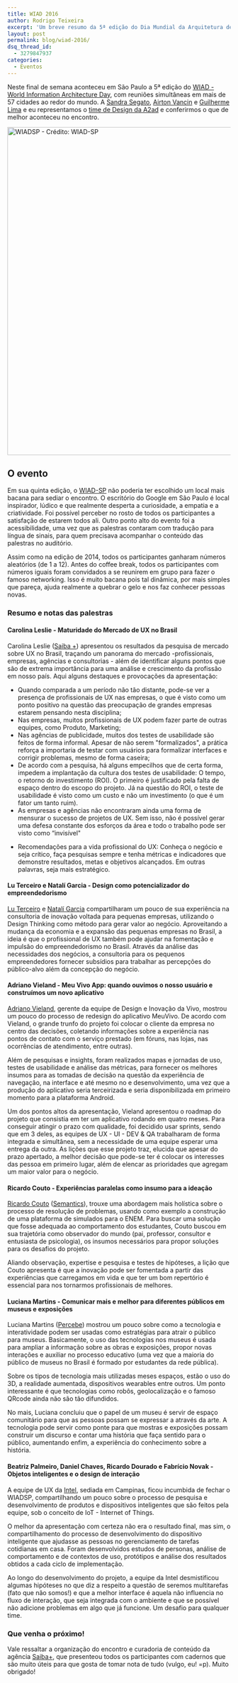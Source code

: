 ```yaml
---
title: WIAD 2016
author: Rodrigo Teixeira
excerpt: 'Um breve resumo da 5ª edição do Dia Mundial da Arquitetura de Informação realizada na sede do Google, em São Paulo.'
layout: post
permalink: blog/wiad-2016/
dsq_thread_id:
  - 3279847937
categories:
  - Eventos
---
```


Neste final de semana aconteceu em São Paulo a 5ª edição do [WIAD -World Information Architecture Day](http://2016.worldiaday.org/), com reuniões simultâneas em mais de 57 cidades ao redor do mundo. A [Sandra Segato](https://twitter.com/sansegato), [Airton Vancin](https://twitter.com/airtonvancin) e [Guilherme Lima](https://twitter.com/GLima3) e eu representamos o [time de Design da A2ad](http://a2ad.com.br/) e conferirmos o que de melhor aconteceu no encontro. 

<img src="https://pbs.twimg.com/media/CbrIYBbW8AA46V9.jpg:large" alt="WIADSP - Crédito: WIAD-SP" class="responsive" width="740">

## O evento 

Em sua quinta edição, o [WIAD-SP](https://twitter.com/wiad_saopaulo) não poderia ter escolhido um local mais bacana para sediar o encontro. O escritório do Google em São Paulo é local inspirador, lúdico e que realmente desperta a curiosidade, a empatia e a criatividade. Foi possível perceber no rosto de todos os participantes a satisfação de estarem todos ali. Outro ponto alto do evento foi a acessibilidade, uma vez que as palestras contaram com tradução para língua de sinais, para quem precisava acompanhar o conteúdo das palestras no auditório.

Assim como na edição de 2014, todos os participantes ganharam números aleatórios (de 1 a 12).  Antes do coffee break, todos os participantes com números iguais foram convidados a se reunirem em grupo para fazer o famoso networking. Isso é muito bacana pois tal dinâmica, por mais simples que pareça, ajuda realmente a quebrar o gelo e nos faz conhecer pessoas novas.

### Resumo e notas das palestras

#### Carolina Leslie - Maturidade do Mercado de UX no Brasil

Carolina Leslie ([Saiba +](http://www.saiba-mais.com/)) apresentou os resultados da pesquisa de mercado sobre UX no Brasil, traçando um panorama do mercado -profissionais, empresas, agências e consultorias - além de identificar alguns pontos que são de extrema importância para uma análise e crescimento da profissão em nosso país.  Aqui alguns destaques e provocações da apresentação: 

- Quando comparada a um período não tão distante, pode-se ver a presença de profissionais de UX nas empresas, o que é visto como um ponto positivo na questão das preocupação de grandes empresas estarem pensando nesta disciplina; 
- Nas empresas, muitos profissionais de UX podem fazer parte de outras equipes, como Produto, Marketing; 
- Nas agências de publicidade, muitos dos testes de usabilidade são feitos de forma informal. Apesar de não serem "formalizados", a prática reforça a importaria de testar com usuários para formalizar interfaces e corrigir problemas, mesmo de forma caseira;
- De acordo com a pesquisa, há alguns empecilhos que de certa forma, impedem a implantação da cultura dos testes de usabilidade: O tempo, o retorno do investimento (ROI). O primeiro é justificado pela falta de espaço dentro do escopo do projeto. Já na questão do ROI, o teste de usabilidade é visto como um custo e não um investimento (o que é um fator um tanto ruim). 
- As empresas e agências não encontraram ainda uma forma de mensurar o sucesso de projetos de UX. Sem isso, não é possível gerar uma defesa constante dos esforços da área e todo o trabalho pode ser visto como “invisível"
* Recomendações para a vida profissional do UX: Conheça o negócio e seja crítico, faça pesquisas sempre e tenha métricas e indicadores que demonstre resultados, metas e objetivos alcançados. Em outras palavras, seja mais estratégico. 

#### Lu Terceiro e Natalí Garcia - Design como potencializador do empreendedorismo

[Lu Terceiro](https://twitter.com/luterceiro) e [Natalí Garcia](https://twitter.com/natigarcia) compartilharam um pouco de sua experiência na consultoria de inovação voltada para pequenas empresas, utilizando o Design Thinking como método para gerar valor ao negócio. Aproveitando a mudança da economia e a expansão das pequenas empresas no Brasil,  a ideia é que o profissional de UX também pode ajudar na fomentação e impulsão do empreendedorismo no Brasil. Através da análise das necessidades dos negócios, a consultoria para os pequenos empreendedores fornecer subsídios para trabalhar as percepções do público-alvo além da concepção do negócio. 

#### Adriano Vieland - Meu Vivo App: quando ouvimos o nosso usuário e construímos um novo aplicativo

[Adriano Vieland](https://twitter.com/adrianovieland), gerente da equipe de Design e Inovação da Vivo, mostrou um pouco do processo de redesign do aplicativo MeuVivo. De acordo com Vieland, o grande trunfo do projeto foi colocar o cliente da empresa no centro das decisões, coletando informações sobre a experiência nas pontos de contato com o serviço prestado (em fóruns, nas lojas, nas ocorrências de atendimento, entre outras). 

Além de pesquisas e insights, foram realizados mapas e jornadas de uso, testes de usabilidade e análise das métricas, para fornecer os melhores insumos para as tomadas de decisão na questão da experiência de navegação, na interface e até mesmo no e desenvolvimento, uma vez que a produção do aplicativo seria terceirizada e seria disponibilizada em primeiro momento para a plataforma Android. 

Um dos pontos altos da apresentação, Vieland apresentou o roadmap do projeto que consistia em ter um aplicativo rodando em quatro meses. Para conseguir atingir o prazo com qualidade, foi decidido usar sprints, sendo que em 3 deles, as equipes de UX - UI - DEV & QA trabalharam de forma integrada e simultânea, sem a necessidade de uma equipe esperar uma entrega da outra. As lições que esse projeto traz, elucida que apesar do prazo apertado, a melhor decisão que pode-se ter é colocar os interesses das pessoa em primeiro lugar, além de elencar as prioridades que agregam um maior valor para o negócio. 

#### Ricardo Couto - Experiências paralelas como insumo para a ideação

[Ricardo Couto](https://twitter.com/ricardocouto) ([Semantics]()), trouxe uma abordagem mais holística sobre o processo de resolução de problemas, usando como exemplo a construção de uma plataforma de simulados para o ENEM. Para buscar uma solução que fosse adequada ao comportamento dos estudantes, Couto buscou em sua trajetória como observador do mundo (pai, professor, consultor e entusiasta de psicologia), os insumos necessários para propor soluções para os desafios do projeto. 

Aliando observação, expertise e pesquisa e testes de hipóteses, a lição que Couto apresenta é que a inovação pode ser fomentada a partir das experiências que carregamos em vida e que ter um bom repertório é essencial para nos tornarmos profissionais de melhores. 


#### Luciana Martins - Comunicar mais e melhor para diferentes públicos em museus e exposições

Luciana Martins ([Percebe](http://www.percebeeduca.com.br/)) mostrou um pouco sobre como a tecnologia e interatividade podem ser usadas como estratégias para atrair o público para museus. Basicamente, o uso das tecnologias nos museus é usada para ampliar a informação sobre as obras e exposições, propor novas interações e auxiliar no processo educativo (uma vez que a maioria do público de museus no Brasil é formado por estudantes da rede pública). 

Sobre os tipos de tecnologia mais utilizadas meses espaços, estão o uso do 3D, a realidade aumentada, dispositivos wearables entre outros. Um ponto interessante é que tecnologias como robôs, geolocalização e o famoso QRcode ainda não são tão difundidos. 

No mais, Luciana concluiu que o papel de um museu é servir de espaço comunitário para que as pessoas possam se expressar a através da arte. A tecnologia pode servir como ponte para que mostras e exposições possam construir um discurso e contar uma história que faça sentido para o público, aumentando enfim, a experiência do conhecimento sobre a história. 

#### Beatriz Palmeiro, Daniel Chaves, Ricardo Dourado e Fabrício Novak - Objetos inteligentes e o design de interação

A equipe de UX da [Intel](http://www.intel.com.br/), sediada em Campinas, ficou incumbida de fechar o WIADSP, compartilhando um pouco sobre o processo de pesquisa e desenvolvimento de produtos e dispositivos inteligentes que são feitos pela equipe, sob o conceito de IoT - Internet of Things. 

O melhor da apresentação com certeza não era o resultado final, mas sim, o compartilhamento do processo de desenvolvimento do dispositivo inteligente que ajudasse as pessoas no gerenciamento de tarefas cotidianas em casa. Foram desenvolvidos estudos de personas, análise de comportamento e de contextos de uso, protótipos e análise dos resultados obtidos a cada ciclo de implementação. 

Ao longo do desenvolvimento do projeto, a equipe da Intel desmistificou algumas hipóteses no que diz a respeito a questão de seremos multitarefas (fato que não somos!) e que a melhor interface é aquela não influencia no fluxo de interação, que seja integrada com o ambiente e que se possível não adicione problemas em algo que já funcione. Um desafio para qualquer time.


### Que venha o próximo! 


Vale ressaltar a organização do encontro e curadoria de conteúdo da agência [Saiba+](http://www.saiba-mais.com/), que presenteou todos os participantes com cadernos que são muito úteis para que gosta de tomar nota de tudo (vulgo, eu! =p). Muito obrigado!  

